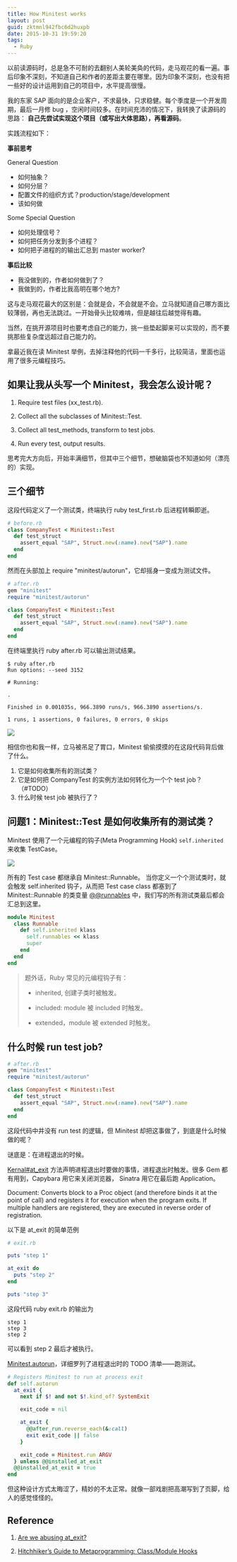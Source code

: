 ```yaml
---
title: How Minitest works
layout: post
guid: zktmnl942fbc6d2huxpb
date: 2015-10-31 19:59:20
tags:
  - Ruby
---
```


以前读源码时，总是急不可耐的去翻别人美轮美奂的代码，走马观花的看一遍。事后印象不深刻，不知道自己和作者的差距主要在哪里。因为印象不深刻，也没有把一些好的设计运用到自己的项目中，水平提高很慢。

我的东家 SAP 面向的是企业客户，不求最快，只求稳健。每个季度是一个开发周期，最后一月修 bug ，空闲时间较多。在时间充沛的情况下，我转换了读源码的思路： **自己先尝试实现这个项目（或写出大体思路），再看源码**。 

实践流程如下：

**事前思考**

General Question

* 如何抽象？
* 如何分层？
* 配置文件的组织方式？production/stage/development
* 该如何做

Some Special Question

* 如何处理信号？
* 如何把任务分发到多个进程？
* 如何把子进程的的输出汇总到 master worker?


**事后比较**

* 我没做到的，作者如何做到了？
* 我做到的，作者比我高明在哪个地方?

这与走马观花最大的区别是：会就是会，不会就是不会。立马就知道自己哪方面比较薄弱，再也无法跳过。一开始骨头比较难啃，但是越往后越觉得有趣。

当然，在挑开源项目时也要考虑自己的能力，挑一些垫起脚来可以实现的，而不要挑那些复杂度远超过自己能力的。

拿最近我在读 Minitest 举例，去掉注释他的代码一千多行，比较简洁，里面也运用了很多元编程技巧。

## 如果让我从头写一个 Minitest，我会怎么设计呢？

1. Require test files (xx_test.rb).

2. Collect all the subclasses of Minitest::Test.

3. Collect all test_methods, transform to test jobs.

4. Run every test, output results.

思考完大方向后，开始丰满细节，但其中三个细节，想破脑袋也不知道如何（漂亮的）实现。

## 三个细节

这段代码定义了一个测试类，终端执行 ruby test_first.rb 后进程转瞬即逝。

```ruby
# before.rb
class CompanyTest < Minitest::Test
  def test_struct
    assert_equal "SAP", Struct.new(:name).new("SAP").name
  end
end
```

然而在头部加上 require "minitest/autorun"，它却摇身一变成为测试文件。

```ruby
# after.rb
gem "minitest"
require "minitest/autorun"

class CompanyTest < Minitest::Test
  def test_struct
    assert_equal "SAP", Struct.new(:name).new("SAP").name
  end
end
```

在终端里执行 ruby after.rb 可以输出测试结果。

```
$ ruby after.rb
Run options: --seed 3152

# Running:

.

Finished in 0.001035s, 966.3890 runs/s, 966.3890 assertions/s.

1 runs, 1 assertions, 0 failures, 0 errors, 0 skips
```

![](/media/files/2015-10-30-magic.gif)


相信你也和我一样，立马被吊足了胃口，Minitest 偷偷摸摸的在这段代码背后做了什么。

1. 它是如何收集所有的测试类？
2. 它是如何把 CompanyTest 的实例方法如何转化为一个个 test job？（#TODO）
3. 什么时候 test job 被执行了？

## 问题1：Minitest::Test 是如何收集所有的测试类？

Minitest 使用了一个元编程的钩子(Meta Programming Hook) `self.inherited` 来收集 TestCase。

![](/media/files/2015-11-01-minitest-self-inherited.jpg)

所有的 Test case 都继承自 Minitest::Runnable。 当你定义一个个测试类时，就会触发 self.inherited 钩子，从而把 Test case class 都塞到了 Minitest::Runnable 的类变量 [@@runnables](https://github.com/seattlerb/minitest/blob/f771b23367dc698586f1e794eae83bcb905fa0d8/lib/minitest.rb#L233-L236) 中，我们写的所有测试类最后都会汇总到这里。

```ruby
module Minitest
  class Runnable
    def self.inherited klass
      self.runnables << klass
      super
    end
  end
end
```

> 题外话，Ruby 常见的元编程钩子有：
> 
> * inherited, 创建子类时被触发。
> 
> * included: module 被 included 时触发。
> 
> * extended，module 被 extended 时触发。


## 什么时候 run test job?

```ruby
# after.rb
gem "minitest"
require "minitest/autorun"

class CompanyTest < Minitest::Test
  def test_struct
    assert_equal "SAP", Struct.new(:name).new("SAP").name
  end
end
```

这段代码中并没有 run test 的逻辑，但 Minitest 却把这事做了，到底是什么时候做的呢？

谜底是：在进程退出的时候。

[Kernal#at_exit](http://ruby-doc.org/core-2.0.0/Kernel.html#method-i-at_exit) 方法声明进程退出时要做的事情，进程退出时触发。很多 Gem 都有用到，Capybara 用它来关闭浏览器， Sinatra 用它在最后跑 Application。

Document: Converts block to a Proc object (and therefore binds it at the point of call) and registers it for execution when the program exits. If multiple handlers are registered, they are executed in reverse order of registration.

以下是 at_exit 的简单范例

```ruby
# exit.rb

puts "step 1"

at_exit do
  puts "step 2"
end

puts "step 3"
```

这段代码 ruby exit.rb 的输出为

```
step 1
step 3
step 2
```

可以看到 step 2 最后才被执行。

[Minitest.autorun](https://github.com/seattlerb/minitest/blob/master/lib/minitest.rb#L45-L59)，详细罗列了进程退出时的 TODO 清单——跑测试。

```ruby
# Registers Minitest to run at process exit
def self.autorun
  at_exit {
    next if $! and not $!.kind_of? SystemExit

    exit_code = nil

    at_exit {
      @@after_run.reverse_each(&:call)
      exit exit_code || false
    }

    exit_code = Minitest.run ARGV
  } unless @@installed_at_exit
  @@installed_at_exit = true
end
```

但这种设计方式太晦涩了，精妙的不太正常。就像一部戏剧把高潮写到了页脚，给人的感觉怪怪的。


## Reference

1. [Are we abusing at_exit?](http://blog.arkency.com/2013/06/are-we-abusing-at-exit/)

2. [Hitchhiker’s Guide to Metaprogramming: Class/Module Hooks](http://www.sitepoint.com/hitchhikers-guide-to-metaprogramming-classmodule-hooks/)